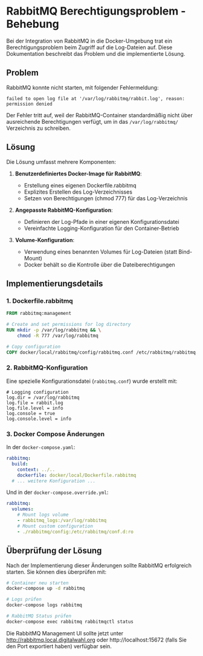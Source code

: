 # RabbitMQ Berechtigungsproblem - Behebung

Bei der Integration von RabbitMQ in die Docker-Umgebung trat ein Berechtigungsproblem beim Zugriff auf die Log-Dateien auf. Diese Dokumentation beschreibt das Problem und die implementierte Lösung.

## Problem

RabbitMQ konnte nicht starten, mit folgender Fehlermeldung:

```
failed to open log file at '/var/log/rabbitmq/rabbit.log', reason: permission denied
```

Der Fehler tritt auf, weil der RabbitMQ-Container standardmäßig nicht über ausreichende Berechtigungen verfügt, um in das `/var/log/rabbitmq/` Verzeichnis zu schreiben.

## Lösung

Die Lösung umfasst mehrere Komponenten:

1. **Benutzerdefiniertes Docker-Image für RabbitMQ**:
   - Erstellung eines eigenen Dockerfile.rabbitmq
   - Explizites Erstellen des Log-Verzeichnisses
   - Setzen von Berechtigungen (chmod 777) für das Log-Verzeichnis

2. **Angepasste RabbitMQ-Konfiguration**:
   - Definieren der Log-Pfade in einer eigenen Konfigurationsdatei
   - Vereinfachte Logging-Konfiguration für den Container-Betrieb

3. **Volume-Konfiguration**:
   - Verwendung eines benannten Volumes für Log-Dateien (statt Bind-Mount)
   - Docker behält so die Kontrolle über die Dateiberechtigungen

## Implementierungsdetails

### 1. Dockerfile.rabbitmq

```dockerfile
FROM rabbitmq:management

# Create and set permissions for log directory
RUN mkdir -p /var/log/rabbitmq && \
    chmod -R 777 /var/log/rabbitmq

# Copy configuration
COPY docker/local/rabbitmq/config/rabbitmq.conf /etc/rabbitmq/rabbitmq.conf
```

### 2. RabbitMQ-Konfiguration

Eine spezielle Konfigurationsdatei (`rabbitmq.conf`) wurde erstellt mit:

```
# Logging configuration
log.dir = /var/log/rabbitmq
log.file = rabbit.log
log.file.level = info
log.console = true
log.console.level = info
```

### 3. Docker Compose Änderungen

In der `docker-compose.yaml`:
```yaml
rabbitmq:
  build:
    context: ../..
    dockerfile: docker/local/Dockerfile.rabbitmq
  # ... weitere Konfiguration ...
```

Und in der `docker-compose.override.yml`:
```yaml
rabbitmq:
  volumes:
    # Mount logs volume
    - rabbitmq_logs:/var/log/rabbitmq
    # Mount custom configuration
    - ./rabbitmq/config:/etc/rabbitmq/conf.d:ro
```

## Überprüfung der Lösung

Nach der Implementierung dieser Änderungen sollte RabbitMQ erfolgreich starten. Sie können dies überprüfen mit:

```bash
# Container neu starten
docker-compose up -d rabbitmq

# Logs prüfen
docker-compose logs rabbitmq

# RabbitMQ Status prüfen
docker-compose exec rabbitmq rabbitmqctl status
```

Die RabbitMQ Management UI sollte jetzt unter http://rabbitmq.local.digitalwahl.org oder http://localhost:15672 (falls Sie den Port exportiert haben) verfügbar sein.